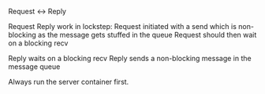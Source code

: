 Request <-> Reply

Request Reply work in lockstep: 
Request initiated with a send which is non-blocking as the message gets stuffed in the queue
Request should then wait on a blocking recv 

Reply waits on a blocking recv
Reply sends a non-blocking message in the message queue

Always run the server container first.
